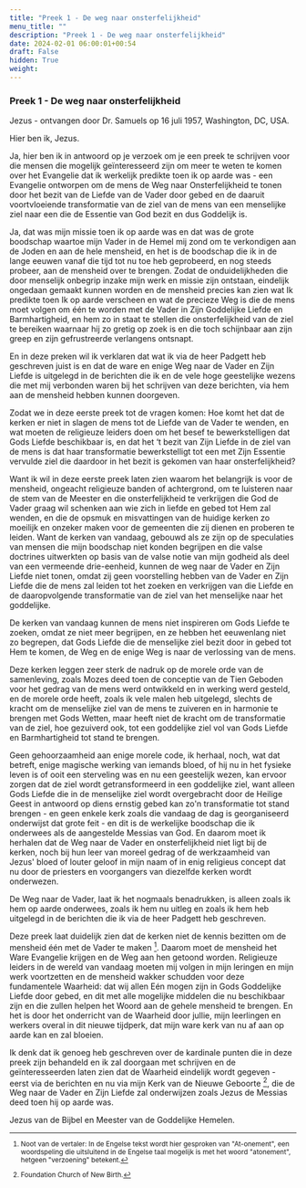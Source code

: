 ```yaml
---
title: "Preek 1 - De weg naar onsterfelijkheid"
menu_title: ""
description: "Preek 1 - De weg naar onsterfelijkheid"
date: 2024-02-01 06:00:01+00:54
draft: False
hidden: True
weight:
---
```

### Preek 1 - De weg naar onsterfelijkheid

Jezus - ontvangen door Dr. Samuels op 16 juli 1957, Washington, DC, USA.

Hier ben ik, Jezus.

Ja, hier ben ik in antwoord op je verzoek om je een preek te schrijven voor die mensen die mogelijk geïnteresseerd zijn om meer te weten te komen over het Evangelie dat ik werkelijk predikte toen ik op aarde was - een Evangelie ontworpen om de mens de Weg naar Onsterfelijkheid te tonen door het bezit van de Liefde van de Vader door gebed en de daaruit voortvloeiende transformatie van de ziel van de mens van een menselijke ziel naar een die de Essentie van God bezit en dus Goddelijk is.

Ja, dat was mijn missie toen ik op aarde was en dat was de grote boodschap waartoe mijn Vader in de Hemel mij zond om te verkondigen aan de Joden en aan de hele mensheid, en het is de boodschap die ik in de lange eeuwen vanaf die tijd tot nu toe heb geprobeerd, en nog steeds probeer, aan de mensheid over te brengen. Zodat de onduidelijkheden die door menselijk onbegrip inzake mijn werk en missie zijn ontstaan, eindelijk ongedaan gemaakt kunnen worden en de mensheid precies kan zien wat Ik predikte toen Ik op aarde verscheen en wat de precieze Weg is die de mens moet volgen om één te worden met de Vader in Zijn Goddelijke Liefde en Barmhartigheid, en hem zo in staat te stellen die onsterfelijkheid van de ziel te bereiken waarnaar hij zo gretig op zoek is en die toch schijnbaar aan zijn greep en zijn gefrustreerde verlangens ontsnapt.

En in deze preken wil ik verklaren dat wat ik via de heer Padgett heb geschreven juist is en dat de ware en enige Weg naar de Vader en Zijn Liefde is uitgelegd in de berichten die ik en de vele hoge geestelijke wezens die met mij verbonden waren bij het schrijven van deze berichten, via hem aan de mensheid hebben kunnen doorgeven.

Zodat we in deze eerste preek tot de vragen komen: Hoe komt het dat de kerken er niet in slagen de mens tot de Liefde van de Vader te wenden, en wat moeten de religieuze leiders doen om het besef te bewerkstelligen dat Gods Liefde beschikbaar is, en dat het ‘t bezit van Zijn Liefde in de ziel van de mens is dat haar transformatie bewerkstelligt tot een met Zijn Essentie vervulde ziel die daardoor in het bezit is gekomen van haar onsterfelijkheid?

Want ik wil in deze eerste preek laten zien waarom het belangrijk is voor de mensheid, ongeacht religieuze banden of achtergrond, om te luisteren naar de stem van de Meester en die onsterfelijkheid te verkrijgen die God de Vader graag wil schenken aan wie zich in liefde en gebed tot Hem zal wenden, en die de opsmuk en misvattingen van de huidige kerken zo moeilijk en onzeker maken voor de gemeenten die zij dienen en proberen te leiden. Want de kerken van vandaag, gebouwd als ze zijn op de speculaties van mensen die mijn boodschap niet konden begrijpen en die valse doctrines uitwerkten op basis van de valse notie van mijn godheid als deel van een vermeende drie-eenheid, kunnen de weg naar de Vader en Zijn Liefde niet tonen, omdat zij geen voorstelling hebben van de Vader en Zijn Liefde die de mens zal leiden tot het zoeken en verkrijgen van die Liefde en de daaropvolgende transformatie van de ziel van het menselijke naar het goddelijke.

De kerken van vandaag kunnen de mens niet inspireren om Gods Liefde te zoeken, omdat ze niet meer begrijpen, en ze hebben het eeuwenlang niet zo begrepen, dat Gods Liefde die de menselijke ziel bezit door in gebed tot Hem te komen, de Weg en de enige Weg is naar de verlossing van de mens.

Deze kerken leggen zeer sterk de nadruk op de morele orde van de samenleving, zoals Mozes deed toen de conceptie van de Tien Geboden voor het gedrag van de mens werd ontwikkeld en in werking werd gesteld, en de morele orde heeft, zoals ik vele malen heb uitgelegd, slechts de kracht om de menselijke ziel van de mens te zuiveren en in harmonie te brengen met Gods Wetten, maar heeft niet de kracht om de transformatie van de ziel, hoe gezuiverd ook, tot een goddelijke ziel vol van Gods Liefde en Barmhartigheid tot stand te brengen.

Geen gehoorzaamheid aan enige morele code, ik herhaal, noch, wat dat betreft, enige magische werking van iemands bloed, of hij nu in het fysieke leven is of ooit een sterveling was en nu een geestelijk wezen, kan ervoor zorgen dat de ziel wordt getransformeerd in een goddelijke ziel, want alleen Gods Liefde die in de menselijke ziel wordt overgebracht door de Heilige Geest in antwoord op diens ernstig gebed kan zo'n transformatie tot stand brengen - en geen enkele kerk zoals die vandaag de dag is georganiseerd onderwijst dat grote feit - en dit is de werkelijke boodschap die ik onderwees als de aangestelde Messias van God. En daarom moet ik herhalen dat de Weg naar de Vader en onsterfelijkheid niet ligt bij de kerken, noch bij hun leer van moreel gedrag of de werkzaamheid van Jezus' bloed of louter geloof in mijn naam of in enig religieus concept dat nu door de priesters en voorgangers van diezelfde kerken wordt onderwezen.

De Weg naar de Vader, laat ik het nogmaals benadrukken, is alleen zoals ik hem op aarde onderwees, zoals ik hem nu uitleg en zoals ik hem heb uitgelegd in de berichten die ik via de heer Padgett heb geschreven.

Deze preek laat duidelijk zien dat de kerken niet de kennis bezitten om de mensheid één met de Vader te maken [^1]. Daarom moet de mensheid het Ware Evangelie krijgen en de Weg aan hen getoond worden. Religieuze leiders in de wereld van vandaag moeten mij volgen in mijn leringen en mijn werk voortzetten en de mensheid wakker schudden voor deze fundamentele Waarheid: dat wij allen Eén mogen zijn in Gods Goddelijke Liefde door gebed, en dit met alle mogelijke middelen die nu beschikbaar zijn en die zullen helpen het Woord aan de gehele mensheid te brengen. En het is door het onderricht van de Waarheid door jullie, mijn leerlingen en werkers overal in dit nieuwe tijdperk, dat mijn ware kerk van nu af aan op aarde kan en zal bloeien.

Ik denk dat ik genoeg heb geschreven over de kardinale punten die in deze preek zijn behandeld en ik zal doorgaan met schrijven en de geïnteresseerden laten zien dat de Waarheid eindelijk wordt gegeven - eerst via de berichten en nu via mijn Kerk van de Nieuwe Geboorte [^2], die de Weg naar de Vader en Zijn Liefde zal onderwijzen zoals Jezus de Messias deed toen hij op aarde was.

Jezus van de Bijbel en Meester van de Goddelijke Hemelen.
<small>

[^1]: Noot van de vertaler: In de Engelse tekst wordt hier gesproken van "At-onement", een woordspeling die uitsluitend in de Engelse taal mogelijk is met het woord "atonement", hetgeen "verzoening" betekent.

[^2]: Foundation Church of New Birth.
